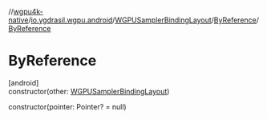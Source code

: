 //[wgpu4k-native](../../../../index.md)/[io.ygdrasil.wgpu.android](../../index.md)/[WGPUSamplerBindingLayout](../index.md)/[ByReference](index.md)/[ByReference](-by-reference.md)

# ByReference

[android]\
constructor(other: [WGPUSamplerBindingLayout](../index.md))

constructor(pointer: Pointer? = null)